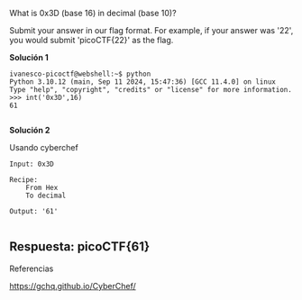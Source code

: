 
What is 0x3D (base 16) in decimal (base 10)?

Submit your answer in our flag format. For example, if your answer was '22', you would submit 'picoCTF{22}' as the flag.


**Solución 1**


```
ivanesco-picoctf@webshell:~$ python
Python 3.10.12 (main, Sep 11 2024, 15:47:36) [GCC 11.4.0] on linux
Type "help", "copyright", "credits" or "license" for more information.
>>> int('0x3D',16)
61


```





**Solución 2**


Usando cyberchef

```
Input: 0x3D

Recipe: 
	From Hex
	To decimal

Output: '61'


```



## Respuesta: **picoCTF{61}**



Referencias

https://gchq.github.io/CyberChef/